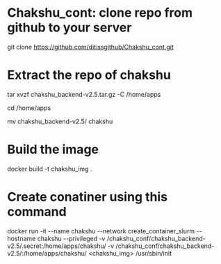# Chakshu_cont: clone repo from github to your server


git clone https://github.com/ditissgithub/Chakshu_cont.git



# Extract the repo of chakshu
tar xvzf chakshu_backend-v2.5.tar.gz -C /home/apps 

cd /home/apps
 
mv chakshu_backend-v2.5/ chakshu



# Build the image

docker build -t chakshu_img .



# Create conatiner using this command

docker run -it --name chakshu --network  create_container_slurm --hostname chakshu --privileged -v /chakshu_conf/chakshu_backend-v2.5/.secret:/home/apps/chakshu/ 
-v /chakshu_conf/chakshu_backend-v2.5/:/home/apps/chakshu/ <chakshu_img> /usr/sbin/init
